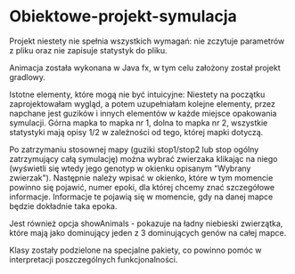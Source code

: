 # Obiektowe-projekt-symulacja


Projekt niestety nie spełnia wszystkich wymagań:
nie zczytuje parametrów z pliku oraz nie zapisuje statystyk do pliku.

Animacja została wykonana w Java fx, w tym celu założony został projekt gradlowy.

Istotne elementy, które mogą nie być intuicyjne:
Niestety na początku zaprojektowałam wygląd, a potem uzupełniałam kolejne elementy, przez napchane jest guzików i innych elementów w każde miejsce opakowania symulacji.
Górna mapka to mapka nr 1, dolna to mapka nr 2, wszystkie statystyki mają opisy 1/2 w zależności od tego, której mapki dotyczą.

Po zatrzymaniu stosownej mapy (guziki stop1/stop2 lub stop ogólny zatrzymujący całą symulację) można wybrać zwierzaka klikając na niego (wyświetli się wtedy jego genotyp w okienku opisanym "Wybrany zwierzak"). Następnie należy wpisać w okienko, które w tym momencie powinno się pojawić, numer epoki, dla której chcemy znać szczegółowe informacje. Informacje te pojawią się w momencie, gdy na danej mapce będzie dokładnie taka epoka.

Jest również opcja showAnimals - pokazuje na ładny niebieski zwierzątka, które mają jako dominujący jeden z 3 dominujących genów na całej mapce.

Klasy zostały podzielone na specjalne pakiety, co powinno pomóc w interpretacji poszczególnych funkcjonalności.




























